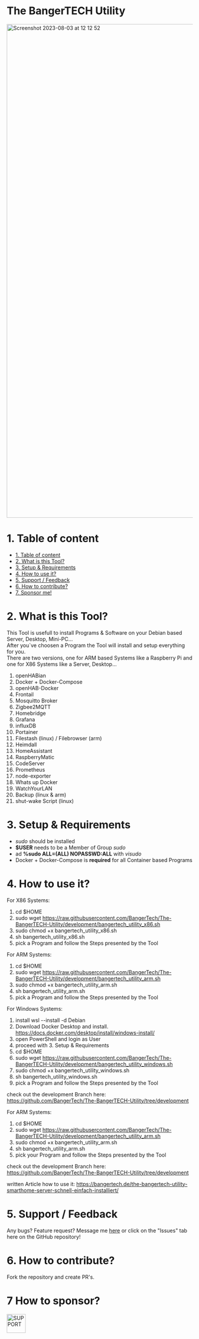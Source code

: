 # The BangerTECH Utility

<img width="1338" alt="Screenshot 2023-08-03 at 12 12 52" src="https://github.com/BangerTech/The-BangerTECH-Utility/assets/73241309/a4d8ccc9-6e75-458b-9d06-37c95b1353c8">


# 1. Table of content
- [1. Table of content](#1-table-of-content)
- [2. What is this Tool?](#2-what-is-this-plugin)
- [3. Setup & Requirements](#3-setup)
- [4. How to use it?](#5-how-to-use-it)
- [5. Support / Feedback](#4-support--feedback)
- [6. How to contribute?](#6-how-to-contribute)
- [7. Sponsor me!](#7-how-to-sponsor)

# 2. What is this Tool?
This Tool is usefull to install Programs & Software on your Debian based Server, Desktop, Mini-PC...  
After you´ve choosen a Program the Tool will install and setup everything for you.   
There are two versions, one for ARM based Systems like a Raspberry Pi and one for X86 Systems like a Server, Desktop...  

1. openHABian
2. Docker + Docker-Compose
3. openHAB-Docker
4. Frontail
5. Mosquitto Broker
6. Zigbee2MQTT
7. Homebridge
8. Grafana
9. influxDB
10. Portainer
11. Filestash (linux) / Filebrowser (arm)
12. Heimdall
13. HomeAssistant
14. RaspberryMatic
15. CodeServer
16. Prometheus
17. node-exporter
18. Whats up Docker
19. WatchYourLAN
20. Backup (linux & arm)
21. shut-wake Script (linux)


# 3. Setup & Requirements
- _sudo_ should be installed
- **$USER** needs to be a Member of Group _sudo_
- ad **%sudo  ALL=(ALL) NOPASSWD:ALL** with _visudo_
- Docker + Docker-Compose is **required** for all Container based Programs

# 4. How to use it?

For X86 Systems:
1. cd $HOME
2. sudo wget https://raw.githubusercontent.com/BangerTech/The-BangerTECH-Utility/development/bangertech_utility_x86.sh
3. sudo chmod +x bangertech_utility_x86.sh
4. sh bangertech_utility_x86.sh
5. pick a Program and follow the Steps presented by the Tool

For ARM Systems:
1. cd $HOME
2. sudo wget https://raw.githubusercontent.com/BangerTech/The-BangerTECH-Utility/development/bangertech_utility_arm.sh
3. sudo chmod +x bangertech_utility_arm.sh
4. sh bangertech_utility_arm.sh
5. pick a Program and follow the Steps presented by the Tool

For Windows Systems:
1. install wsl --install -d Debian
2. Download Docker Desktop and install. https://docs.docker.com/desktop/install/windows-install/
3. open PowerShell and login as User
4. proceed with 3. Setup & Requirements
5. cd $HOME
6. sudo wget https://raw.githubusercontent.com/BangerTech/The-BangerTECH-Utility/development/bangertech_utility_windows.sh
7. sudo chmod +x bangertech_utility_windows.sh
8. sh bangertech_utility_windows.sh
9. pick a Program and follow the Steps presented by the Tool

check out the development Branch here: https://github.com/BangerTech/The-BangerTECH-Utility/tree/development

For ARM Systems:
1. cd $HOME
2. sudo wget https://raw.githubusercontent.com/BangerTech/The-BangerTECH-Utility/development/bangertech_utility_arm.sh
3. sudo chmod +x bangertech_utility_arm.sh
4. sh bangertech_utility_arm.sh
5. pick your Program and follow the Steps presented by the Tool

check out the development Branch here: https://github.com/BangerTech/The-BangerTECH-Utility/tree/development

written Article how to use it: https://bangertech.de/the-bangertech-utility-smarthome-server-schnell-einfach-installiert/


# 5. Support / Feedback
Any bugs? Feature request? Message me [here](https://github.com/bangertech) or click on the "Issues" tab here on the GitHub repository!

# 6. How to contribute?

Fork the repository and create PR's.

# 7 How to sponsor?


<a href="https://www.paypal.com/cgi-bin/webscr?cmd=_s-xclick&hosted_button_id=FD26FHKRWS3US" target="_blank"><img src="https://pics.paypal.com/00/s/N2EwMzk4NzUtOTQ4Yy00Yjc4LWIwYmUtMTA3MWExNWIzYzMz/file.PNG" alt="SUPPORT" height="51"></a>
